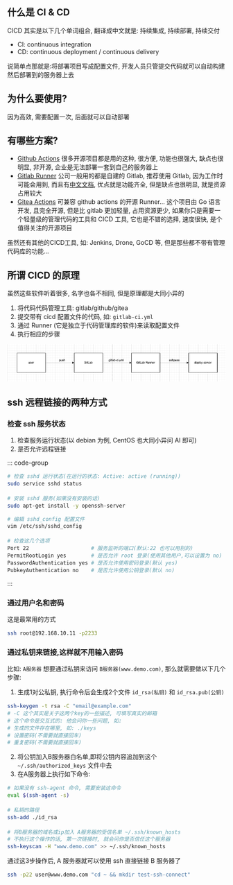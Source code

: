 

## 什么是 CI & CD

CICD 其实是以下几个单词组合, 翻译成中文就是: 持续集成, 持续部署, 持续交付

- CI: continuous integration
- CD: continuous deployment / continuous delivery

说简单点那就是:将部署项目写成配置文件, 开发人员只管提交代码就可以自动构建然后部署到的服务器上去

## 为什么要使用?

因为高效, 需要配置一次, 后面就可以自动部署

## 有哪些方案?

- [Github Actions](https://docs.github.com/en/actions) 很多开源项目都是用的这种, 很方便, 功能也很强大, 缺点也很明显, 非开源, 企业是无法部署一套到自己的服务器上
- [Gitlab Runner](https://docs.gitlab.com/runner/configuration/advanced-configuration.html) 公司一般用的都是自建的 Gitlab,
  推荐使用 Gitlab, 因为工作时可能会用到, 而且有[中文文档](https://docs.gitlab.com/runner/configuration/advanced-configuration.html),
  优点就是功能齐全, 但是缺点也很明显, 就是资源占用较大
- [Gitea Actions](https://docs.gitea.com/zh-cn/next/usage/actions/quickstart) 可兼容 github actions 的开源 Runner... 这个项目由 Go 语言开发, 且完全开源, 但是比 gitlab 更加轻量,
  占用资源更少, 如果你只是需要一个轻量级的管理代码的工具和 CICD 工具, 它也是不错的选择, 速度很快, 是个值得关注的开源项目

虽然还有其他的CICD工具, 如: Jenkins, Drone, GoCD 等, 但是那些都不带有管理代码库的功能...

## 所谓 CICD 的原理

虽然这些软件听着很多, 名字也各不相同, 但是原理都是大同小异的

1. 将代码代码管理工具: gitlab/github/gitea
2. 提交带有 cicd 配置文件的代码, 如: `gitlab-ci.yml`
3. 通过 Runner (它是独立于代码管理库的软件)来读取配置文件
4. 执行相应的步骤

![](https://raw.githubusercontent.com/liaohui5/images/main/images/202312120222606.png)

## ssh 远程链接的两种方式

### 检查 ssh 服务状态

1. 检查服务运行状态(以 debian 为例, CentOS 也大同小异问 AI 即可)
2. 是否允许远程链接

::: code-group

```sh [sshd 服务]
# 检查 sshd 运行状态(在运行的状态: Active: active (running))
sudo service sshd status

# 安装 sshd 服务(如果没有安装的话)
sudo apt-get install -y openssh-server
```

```sh [允许 ssh 远程链接]
# 编辑 sshd_config 配置文件
vim /etc/ssh/sshd_config

# 检查这几个选项
Port 22                    # 服务监听的端口(默认:22 也可以用别的)
PermitRootLogin yes        # 是否允许 root 登录(使用其他用户,可以设置为 no)
PasswordAuthentication yes # 是否允许使用密码登录(默认 yes)
PubkeyAuthentication no    # 是否允许使用公钥登录(默认 no)
```

:::

### 通过用户名和密码

这是最常用的方式

```sh
ssh root@192.168.10.11 -p2233
```

### 通过私钥来链接,这样就不用输入密码

比如: `A服务器` 想要通过私钥来访问 `B服务器(www.demo.com)`, 那么就需要做以下几个步骤:

1. 生成1对公私钥, 执行命令后会生成2个文件 `id_rsa(私钥)` 和 `id_rsa.pub(公钥)`

```sh
ssh-keygen -t rsa -C "email@example.com"
# -C 这个其实是关于这两个key的一些描述, 可填写真实的邮箱
# 这个命令是交互式的: 他会问你一些问题, 如:
# 生成的文件存在哪里, 如: ./keys
# 设置密码(不需要就直接回车)
# 重复密码(不需要就直接回车)
```

2. 将公钥加入B服务器白名单,即将公钥内容追加到这个 `~/.ssh/authorized_keys` 文件中去
3. 在A服务器上执行如下命令:

```sh
# 如果没有 ssh-agent 命令, 需要安装这命令
eval $(ssh-agent -s)

# 私钥的路径
ssh-add ./id_rsa

# 将B服务器的域名或ip加入 A服务器的受信名单 ~/.ssh/known_hosts
# 不执行这个操作的话, 第一次链接时, 就会问你是否信任这个服务器
ssh-keyscan -H "www.demo.com" >> ~/.ssh/known_hosts
```

通过这3步操作后, A 服务器就可以使用 ssh 直接链接 B 服务器了

```sh
ssh -p22 user@www.demo.com "cd ~ && mkdir test-ssh-connect"
```

